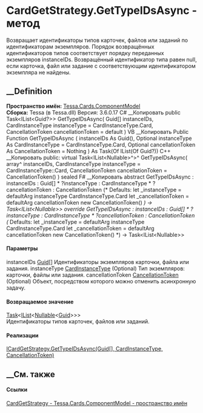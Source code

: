 # CardGetStrategy.GetTypeIDsAsync - метод
Возвращает идентификаторы типов карточек, файлов или заданий по
идентификаторам экземпляров. Порядок возвращённых идентификаторов типов
соответствует порядку переданных экземпляров instanceIDs. Возвращённый
идентификатор типа равен null, если карточка, файл или задание с
соответствующим идентификатором экземпляра не найдены.
## __Definition
 **Пространство имён:**
[Tessa.Cards.ComponentModel](N_Tessa_Cards_ComponentModel.htm)  
 **Сборка:** Tessa (в Tessa.dll) Версия: 3.6.0.17
C# __Копировать
     public Task<IList<Guid?>> GetTypeIDsAsync(
    	Guid[] instanceIDs,
    	CardInstanceType instanceType = CardInstanceType.Card,
    	CancellationToken cancellationToken = default
    )
VB __Копировать
     Public Function GetTypeIDsAsync ( 
    	instanceIDs As Guid(),
    	Optional instanceType As CardInstanceType = CardInstanceType.Card,
    	Optional cancellationToken As CancellationToken = Nothing
    ) As Task(Of IList(Of Guid?))
C++ __Копировать
     public:
    virtual Task<IList<Nullable<Guid>>^>^ GetTypeIDsAsync(
    	array<Guid>^ instanceIDs, 
    	CardInstanceType instanceType = CardInstanceType::Card, 
    	CancellationToken cancellationToken = CancellationToken()
    ) sealed
F# __Копировать
     abstract GetTypeIDsAsync : 
            instanceIDs : Guid[] * 
            ?instanceType : CardInstanceType * 
            ?cancellationToken : CancellationToken 
    (* Defaults:
            let _instanceType = defaultArg instanceType CardInstanceType.Card
            let _cancellationToken = defaultArg cancellationToken new CancellationToken()
    *)
    -> Task<IList<Nullable<Guid>>> 
    override GetTypeIDsAsync : 
            instanceIDs : Guid[] * 
            ?instanceType : CardInstanceType * 
            ?cancellationToken : CancellationToken 
    (* Defaults:
            let _instanceType = defaultArg instanceType CardInstanceType.Card
            let _cancellationToken = defaultArg cancellationToken new CancellationToken()
    *)
    -> Task<IList<Nullable<Guid>>> 
#### Параметры
instanceIDs [Guid](https://learn.microsoft.com/dotnet/api/system.guid)[]
    Идентификаторы экземпляров карточки, файла или задания.
instanceType [CardInstanceType](T_Tessa_Cards_CardInstanceType.htm) (Optional)
    Тип экземпляров: карточки, файлы или задания.
cancellationToken
[CancellationToken](https://learn.microsoft.com/dotnet/api/system.threading.cancellationtoken)
(Optional)
    Объект, посредством которого можно отменить асинхронную задачу.
#### Возвращаемое значение
[Task](https://learn.microsoft.com/dotnet/api/system.threading.tasks.task-1)<[IList](https://learn.microsoft.com/dotnet/api/system.collections.generic.ilist-1)<[Nullable](https://learn.microsoft.com/dotnet/api/system.nullable-1)<[Guid](https://learn.microsoft.com/dotnet/api/system.guid)>>>  
Идентификаторы типов карточек, файлов или заданий.
#### Реализации
[ICardGetStrategy.GetTypeIDsAsync(Guid[], CardInstanceType,
CancellationToken)](M_Tessa_Cards_ComponentModel_ICardGetStrategy_GetTypeIDsAsync.htm)  
##  __См. также
#### Ссылки
[CardGetStrategy - ](T_Tessa_Cards_ComponentModel_CardGetStrategy.htm)
[Tessa.Cards.ComponentModel - пространство
имён](N_Tessa_Cards_ComponentModel.htm)
